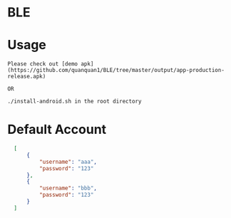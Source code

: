 # BLE

# Usage #

    Please check out [demo apk](https://github.com/quanquan1/BLE/tree/master/output/app-production-release.apk)
    
    OR
    
    ./install-android.sh in the root directory 
    
# Default Account #

  ```json
    [
  		{
    		"username": "aaa",
    		"password": "123"
  		},
  		{
    		"username": "bbb",
    		"password": "123"
  		}
	]
  ```